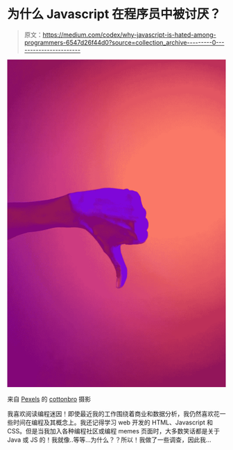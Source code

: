 # 为什么 Javascript 在程序员中被讨厌？

> 原文：<https://medium.com/codex/why-javascript-is-hated-among-programmers-6547d26f44d0?source=collection_archive---------0----------------------->

![](img/2ea974b978fb0696b352ad0adb58db9b.png)

来自 [Pexels](https://www.pexels.com/photo/silhouette-of-persons-hand-4629626/?utm_content=attributionCopyText&utm_medium=referral&utm_source=pexels) 的 [cottonbro](https://www.pexels.com/@cottonbro?utm_content=attributionCopyText&utm_medium=referral&utm_source=pexels) 摄影

我喜欢阅读编程迷因！即使最近我的工作围绕着商业和数据分析，我仍然喜欢花一些时间在编程及其概念上。我还记得学习 web 开发的 HTML、Javascript 和 CSS。但是当我加入各种编程社区或编程 memes 页面时，大多数笑话都是关于 Java 或 JS 的！我就像..等等…为什么？？所以！我做了一些调查，因此我…